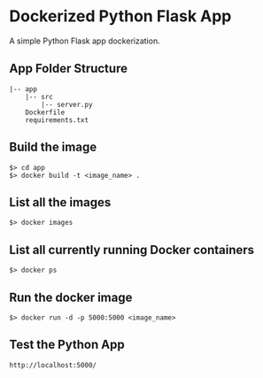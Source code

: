 # Dockerized Python Flask App 

A simple Python Flask app dockerization.

## App Folder Structure

    |-- app
        |-- src
            |-- server.py
        Dockerfile
        requirements.txt

## Build the image

    $> cd app
    $> docker build -t <image_name> .

## List all the images

    $> docker images

## List all currently running Docker containers

    $> docker ps

## Run the docker image

    $> docker run -d -p 5000:5000 <image_name>

## Test the Python App

    http://localhost:5000/